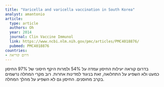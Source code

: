 ```yaml
---
title: "Varicella and varicella vaccination in South Korea"
analyst: amantonio
article:
  type: article
  authors: Oh
  year: 2014
  journal: Clin Vaccine Immunol
  link: https://www.ncbi.nlm.nih.gov/pmc/articles/PMC4018876/
  pubmed: PMC4018876
countries:
- דרום קוריאה
---
```


בדרום קוראה יעילות החיסון עמדה על 54% ולמרות היקף חיסוני של 97% החיסון כמעט ולא השפיע על התחלואה, זאת בניגוד למדינות אחרות. רוב מקרי המחלה נרשמים בקרב מחוסנים. החיסון גם לא השפיע על מהלך המחלה.
